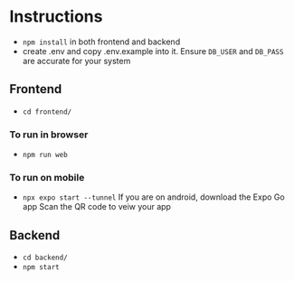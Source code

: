 # Instructions

- `npm install` in both frontend and backend
- create .env and copy .env.example into it. Ensure `DB_USER` and `DB_PASS` are accurate for your system

## Frontend

- `cd frontend/`

### To run in browser

- `npm run web`

### To run on mobile

- `npx expo start --tunnel`
If you are on android, download the Expo Go app
Scan the QR code to veiw your app

## Backend

- `cd backend/`
- `npm start`